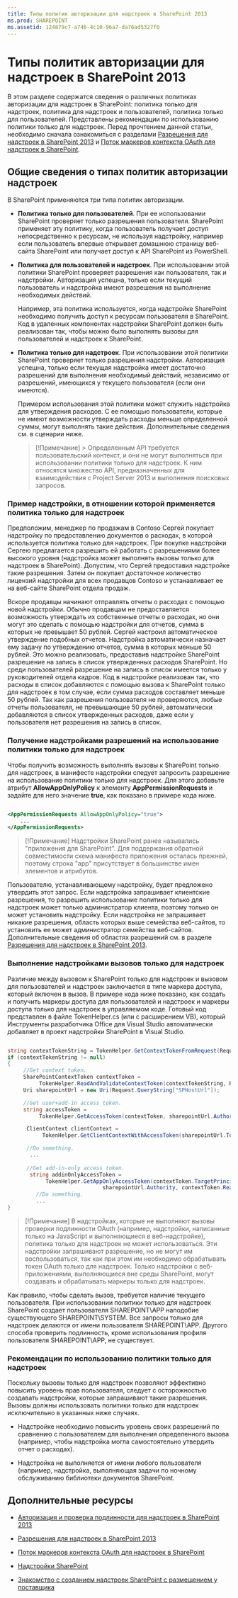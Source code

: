 ```yaml
---
title: Типы политик авторизации для надстроек в SharePoint 2013
ms.prod: SHAREPOINT
ms.assetid: 124879c7-a746-4c10-96a7-da76ad5327f0
---
```



# Типы политик авторизации для надстроек в SharePoint 2013
В этом разделе содержатся сведения о различных политиках авторизации для надстроек в SharePoint: политика только для надстроек, политика для надстроек и пользователей, политика только для пользователей. Представлены рекомендации по использованию политики только для надстроек.
Перед прочтением данной статьи, необходимо сначала ознакомиться с разделами  [Разрешения для надстроек в SharePoint 2013](add-in-permissions-in-sharepoint-2013.md) и [Поток маркеров контекста OAuth для надстроек в SharePoint](context-token-oauth-flow-for-sharepoint-add-ins.md).
  
    
    


## Общие сведения о типах политик авторизации надстроек
<a name="Overview"> </a>

В SharePoint применяются три типа политик авторизации.
  
    
    

- **Политика только для пользователей**. При ее использовании SharePoint проверяет только разрешения пользователя. SharePoint применяет эту политику, когда пользователь получает доступ непосредственно к ресурсам, не используя надстройку, например если пользователь впервые открывает домашнюю страницу веб-сайта SharePoint или получает доступ к API SharePoint из PowerShell.
    
    
    
  
- **Политика для пользователей и надстроек**. При использовании этой политики SharePoint проверяет разрешения как пользователя, так и надстройки. Авторизация успешна, только если текущий пользователь и надстройка имеют разрешения на выполнение необходимых действий.
    
    Например, эта политика используется, когда надстройке SharePoint необходимо получить доступ к ресурсам пользователя в SharePoint. Код в удаленных компонентах надстройки SharePoint должен быть реализован так, чтобы можно было выполнять вызовы для пользователей и надстроек к SharePoint.
    
    
    
  
- **Политика только для надстроек**. При использовании этой политики SharePoint проверяет только разрешения надстройки. Авторизация успешна, только если текущая надстройка имеет достаточно разрешений для выполнения необходимый действий, независимо от разрешений, имеющихся у текущего пользователя (если они имеются).
    
    Примером использования этой политики может служить надстройка для утверждения расходов. С ее помощью пользователи, которые не имеют возможности утверждать расходы меньше определенной суммы, могут выполнять такие действия. Дополнительные сведения см. в сценарии ниже. 
    
    
    
    > [!Примечание]
      > Определенным API требуется пользовательский контекст, и они не могут выполняться при использовании политики только для надстроек. К ним относятся множество API, предназначенных для взаимодействия с Project Server 2013 и выполнения поисковых запросов. 

### Пример надстройки, в отношении которой применяется политика только для надстроек
<a name="Scenario"> </a>

Предположим, менеджер по продажам в Contoso Сергей покупает надстройку по предоставлению документов о расходах, в которой используется политика только для надстроек. При покупке надстройки Сергею предлагается разрешить ей работать с разрешениями более высокого уровня (надстройка может выполнять вызовы только для надстроек в SharePoint). Допустим, что Сергей предоставил надстройке такие разрешения. Затем он покупает достаточное количество лицензий надстройки для всех продавцов Contoso и устанавливает ее на веб-сайте SharePoint отдела продаж.
  
    
    
Вскоре продавцы начинают отправлять отчеты о расходах с помощью новой надстройки. Обычно продавцам не предоставляется возможность утверждать их собственные отчеты о расходах, но они могут это сделать с помощью надстройки для отчетов, сумма в которых не превышает 50 рублей. Сергей настроил автоматическое утверждение подобных отчетов. Надстройка автоматически назначает ему задачу по утверждению отчетов, сумма в которых меньше 50 рублей. Это можно реализовать, предоставив надстройке SharePoint разрешение на запись в список утвержденных расходов SharePoint. Но среди пользователей разрешение на запись в список имеется только у руководителей отдела кадров. Код в надстройке реализован так, что расходы в список добавляются с помощью вызова к SharePoint только для надстроек в том случае, если сумма расходов составляет меньше 50 рублей. Так как разрешения пользователя не проверяются, любые отчеты пользователя, не превышающие 50 рублей, автоматически добавляются в список утвержденных расходов, даже если у пользователя нет разрешения на запись в список.
  
    
    

  
    
    

### Получение надстройками разрешений на использование политики только для надстроек
<a name="Approve"> </a>

Чтобы получить возможность выполнять вызовы к SharePoint только для надстроек, в манифесте надстройки следует запросить разрешение на использование политики только для надстроек. Для этого добавьте атрибут **AllowAppOnlyPolicy** к элементу **AppPermissionRequests** и задайте для него значение **true**, как показано в примере кода ниже.
  
    
    

```XML

<AppPermissionRequests AllowAppOnlyPolicy="true">
    ...
</AppPermissionRequests>
```


> [!Примечание]
> Надстройки SharePoint ранее назывались "приложения для SharePoint". Для поддержания обратной совместимости схема манифеста приложения осталась прежней, поэтому строка "app" присутствует в большинстве имен элементов и атрибутов. 
  
    
    

Пользователю, устанавливающему надстройку, будет предложено утвердить этот запрос. Если надстройка запрашивает клиентские разрешения, то разрешить использование политики только для надстроек может только администратор клиента, поэтому только он может установить надстройку. Если надстройка не запрашивает никакие разрешения, область которых выше семейства веб-сайтов, то установить ее может администратор семейства веб-сайтов. Дополнительные сведения об областях разрешений см. в разделе  [Разрешения для надстроек в SharePoint 2013](add-in-permissions-in-sharepoint-2013.md).
  
    
    

### Выполнение надстройками вызовов только для надстроек
<a name="AppOnlyCalls"> </a>

Различие между вызовом к SharePoint только для надстроек и вызовом для пользователей и надстроек заключается в типе маркера доступа, который включен в вызов. В примере кода ниже показано, как создать и получить маркеры доступа для пользователей и надстроек и маркеры доступа только для надстроек в управляемом коде. Готовый код представлен в файле TokenHelper.cs (или с расширением VB), который Инструменты разработчика Office для Visual Studio автоматически добавляет в проект надстройки SharePoint в Visual Studio.
  
    
    

```cs

string contextTokenString = TokenHelper.GetContextTokenFromRequest(Request);
if (contextTokenString != null)
{
     //Get context token.
     SharePointContextToken contextToken =
          TokenHelper.ReadAndValidateContextToken(contextTokenString, Request.Url.Authority);
     Uri sharepointUrl = new Uri(Request.QueryString["SPHostUrl"]);

     //Get user+add-in access token.
     string accessToken =
          TokenHelper.GetAccessToken(contextToken, sharepointUrl.Authority).AccessToken;

      ClientContext clientContext =
           TokenHelper.GetClientContextWithAccessToken(sharepointUrl.ToString(), accessToken);

      //Do something. 
       ...
    
      //Get add-in-only access token.
       string addinOnlyAccessToken = 
            TokenHelper.GetAppOnlyAccessToken(contextToken.TargetPrincipalName, 
                              sharepointUrl.Authority, contextToken.Realm).AccessToken;
         //Do something.
         ...
}
```


> [!Примечание]
> В надстройках, которые не выполняют вызовы проверки подлинности OAuth (например, надстройки, написанные только на JavaScript и выполняющиеся в веб-надстройке), политика только для надстроек не может использоваться. Эти надстройки запрашивают разрешение, но не могут им воспользоваться, так как при этом им необходимо обрабатывать токен OAuth только для надстроек. Только надстройки с веб-приложениями, выполняющиеся вне среды SharePoint, могут создавать и обрабатывать маркеры только для надстроек. 
  
    
    

Как правило, чтобы сделать вызов, требуется наличие текущего пользователя. При использовании политики только для надстроек SharePoint создает пользователя SHAREPOINT\\APP наподобие существующего SHAREPOINT\\SYSTEM. Все запросы только для надстроек делаются от имени пользователя SHAREPOINT\\APP. Другого способа проверить подлинность, кроме использования профиля пользователя SHAREPOINT\\APP, не существует.
  
    
    

### Рекомендации по использованию политики только для надстроек
<a name="GuidelinesFor"> </a>

Поскольку вызовы только для надстроек позволяют эффективно повысить уровень прав пользователя, следует с осторожностью создавать надстройки, которые запрашивают такие разрешения. Вызовы должны использовать политики только для надстроек исключительно в указанных ниже случаях.
  
    
    

- Надстройке необходимо повысить уровень своих разрешений по сравнению с пользователем для выполнения определенного вызова (например, чтобы надстройка могла самостоятельно утвердить отчет о расходах).
    
  
- Надстройка не выполняется от имени любого пользователя (например, надстройка, выполняющая задачи по ночному обслуживанию библиотеки документов SharePoint.
    
  

## Дополнительные ресурсы
<a name="AR"> </a>


-  [Авторизация и проверка подлинности для надстроек в SharePoint 2013](authorization-and-authentication-of-sharepoint-add-ins.md)
    
  
-  [Разрешения для надстроек в SharePoint 2013](add-in-permissions-in-sharepoint-2013.md)
    
  
-  [Поток маркеров контекста OAuth для надстроек в SharePoint](context-token-oauth-flow-for-sharepoint-add-ins.md)
    
  
-  [Надстройки SharePoint](sharepoint-add-ins.md)
    
  
-  [Знакомство с созданием надстроек SharePoint с размещением у поставщика](get-started-creating-provider-hosted-sharepoint-add-ins.md)
    
  

